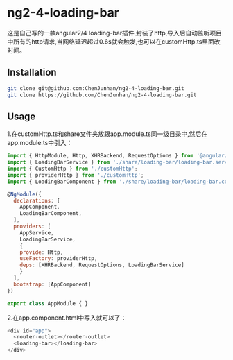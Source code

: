 # ng2-4-loading-bar
这是自己写的一款angular2/4 loading-bar插件,封装了http,导入后自动监听项目中所有的http请求,当网络延迟超过0.6s就会触发,也可以在customHttp.ts里面改时间。

## Installation

```sh
git clone git@github.com:ChenJunhan/ng2-4-loading-bar.git
git clone https://github.com/ChenJunhan/ng2-4-loading-bar.git
```

## Usage
1.在customHttp.ts和share文件夹放跟app.module.ts同一级目录中,然后在app.module.ts中引入：
```javascript
import { HttpModule, Http, XHRBackend, RequestOptions } from '@angular/http';
import { LoadingBarService } from './share/loading-bar/loading-bar.service';
import { CustomHttp } from './customHttp';
import { providerHttp } from './customHttp';
import { LoadingBarComponent } from './share/loading-bar/loading-bar.component';

@NgModule({
  declarations: [
    AppComponent,
    LoadingBarComponent,
  ],
  providers: [
    AppService,
    LoadingBarService,
    {
    provide: Http,
    useFactory: providerHttp,
    deps: [XHRBackend, RequestOptions, LoadingBarService]
    }
  ],
  bootstrap: [AppComponent]
})

export class AppModule { }
```

2.在app.component.html中写入就可以了：
```javascript
<div id="app">
  <router-outlet></router-outlet>
  <loading-bar></loading-bar>
</div>
```



